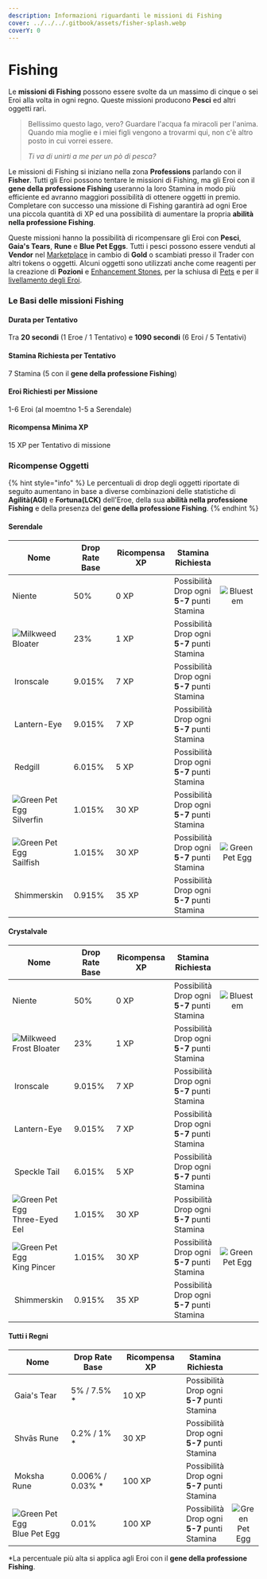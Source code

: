 ```yaml
---
description: Informazioni riguardanti le missioni di Fishing
cover: ../../../.gitbook/assets/fisher-splash.webp
coverY: 0
---
```


# Fishing

Le **missioni di Fishing** possono essere svolte da un massimo di cinque o sei Eroi alla volta in ogni regno. Queste missioni producono **Pesci** ed altri oggetti rari.

> Bellissimo questo lago, vero? Guardare l'acqua fa miracoli per l'anima. Quando mia moglie e i miei figli vengono a trovarmi qui, non c'è altro posto in cui vorrei essere.
>
> _Ti va di unirti a me per un pò di pesca?_

Le missioni di Fishing si iniziano nella zona **Professions** parlando con il **Fisher**. Tutti gli Eroi possono tentare le missioni di Fishing, ma gli Eroi con il **gene della professione Fishing** useranno la loro Stamina in modo più efficiente ed avranno maggiori possibilità di ottenere oggetti in premio. Completare con successo una missione di Fishing garantirà ad ogni Eroe una piccola quantità di XP ed una possibilità di aumentare la propria **abilità nella professione Fishing**.

Queste missioni hanno la possibilità di ricompensare gli Eroi con **Pesci**, **Gaia's Tears**, **Rune** e **Blue Pet Eggs**. Tutti i pesci possono essere venduti al **Vendor** nel [Marketplace](../marketplace.md) in cambio di **Gold** o scambiati presso il Trader con altri tokens o oggetti. Alcuni oggetti sono utilizzati anche come reagenti per la creazione di **Pozioni** e [Enhancement Stones](../heroes/enhancement-stones.md), per la schiusa di [Pets](../heroes/pets.md) e per il[ livellamento degli Eroi](../heroes/leveling.md).

### Le Basi delle missioni Fishing

#### Durata per Tentativo

Tra **20 secondi** (1 Eroe / 1 Tentativo) e **1090 secondi** (6 Eroi / 5 Tentativi)

#### Stamina Richiesta per Tentativo

7 Stamina (5 con il **gene della professione Fishing**)

#### Eroi Richiesti per Missione

1-6 Eroi (al moemtno 1-5 a Serendale)

#### Ricompensa Minima XP

15 XP per Tentativo di missione

### **Ricompense Oggetti**

{% hint style="info" %}
Le percentuali di drop degli oggetti riportate di seguito aumentano in base a diverse combinazioni delle statistiche di **Agilità(AGI)** e **Fortuna(LCK)** dell'Eroe, della sua **abilità nella professione Fishing** e della presenza del **gene della professione Fishing**.
{% endhint %}

#### Serendale

<table><thead><tr><th width="218.69851729818782">Nome</th><th width="152">Drop Rate Base</th><th width="157">Ricompensa XP</th><th>Stamina Richiesta</th><th data-hidden align="center"> </th></tr></thead><tbody><tr><td>Niente</td><td>50%</td><td>0 XP</td><td>Possibilità Drop ogni <strong>5-7</strong> punti Stamina</td><td align="center"><img src="https://defi-kingdoms.b-cdn.net/art-assets/items/bluestem.png" alt="Bluestem"></td></tr><tr><td><img src="https://defi-kingdoms.b-cdn.net/art-assets/items/bloater.png" alt="Milkweed"> Bloater</td><td>23%</td><td>1 XP</td><td>Possibilità Drop ogni <strong>5-7</strong> punti Stamina</td><td align="center"></td></tr><tr><td><img src="https://defi-kingdoms.b-cdn.net/art-assets/items/ironscale.png" alt="" data-size="original"> Ironscale</td><td>9.015%</td><td>7 XP</td><td>Possibilità Drop ogni <strong>5-7</strong> punti Stamina</td><td align="center"></td></tr><tr><td><img src="https://defi-kingdoms.b-cdn.net/art-assets/items/lanterneye.png" alt="" data-size="original"> Lantern-Eye</td><td>9.015%</td><td>7 XP</td><td>Possibilità Drop ogni <strong>5-7</strong> punti Stamina</td><td align="center"></td></tr><tr><td><img src="https://defi-kingdoms.b-cdn.net/art-assets/items/redgill.png" alt="" data-size="original"> Redgill</td><td>6.015%</td><td>5 XP</td><td>Possibilità Drop ogni <strong>5-7</strong> punti Stamina</td><td align="center"></td></tr><tr><td><img src="https://defi-kingdoms.b-cdn.net/art-assets/items/silverfin.png" alt="Green Pet Egg"> Silverfin</td><td>1.015%</td><td>30 XP</td><td>Possibilità Drop ogni <strong>5-7</strong> punti Stamina</td><td align="center"></td></tr><tr><td><img src="https://defi-kingdoms.b-cdn.net/art-assets/items/sailfish.png" alt="Green Pet Egg" data-size="original"> Sailfish</td><td>1.015%</td><td>30 XP</td><td>Possibilità Drop ogni <strong>5-7</strong> punti Stamina</td><td align="center"><img src="https://defi-kingdoms.b-cdn.net/art-assets/items/pet-egg-green.png" alt="Green Pet Egg"></td></tr><tr><td><img src="https://defi-kingdoms.b-cdn.net/art-assets/items/shimmerskin.png" alt=""> Shimmerskin</td><td>0.915%</td><td>35 XP</td><td>Possibilità Drop ogni <strong>5-7</strong> punti Stamina</td><td align="center"></td></tr></tbody></table>

#### Crystalvale

<table><thead><tr><th width="234.69851729818782">Nome</th><th width="152">Drop Rate Base</th><th width="156">Ricompensa XP</th><th>Stamina Richiesta</th><th data-hidden align="center"> </th></tr></thead><tbody><tr><td>Niente</td><td>50%</td><td>0 XP</td><td>Possibilità Drop ogni <strong>5-7</strong> punti Stamina</td><td align="center"><img src="https://defi-kingdoms.b-cdn.net/art-assets/items/bluestem.png" alt="Bluestem"></td></tr><tr><td><img src="https://defi-kingdoms.b-cdn.net/art-assets/items/frost-bloater.png" alt="Milkweed"> Frost Bloater</td><td>23%</td><td>1 XP</td><td>Possibilità Drop ogni <strong>5-7</strong> punti Stamina</td><td align="center"></td></tr><tr><td><img src="https://defi-kingdoms.b-cdn.net/art-assets/items/ironscale.png" alt="" data-size="original"> Ironscale</td><td>9.015%</td><td>7 XP</td><td>Possibilità Drop ogni <strong>5-7</strong> punti Stamina</td><td align="center"></td></tr><tr><td><img src="https://defi-kingdoms.b-cdn.net/art-assets/items/lanterneye.png" alt="" data-size="original"> Lantern-Eye</td><td>9.015%</td><td>7 XP</td><td>Possibilità Drop ogni <strong>5-7</strong> punti Stamina</td><td align="center"></td></tr><tr><td><img src="https://defi-kingdoms.b-cdn.net/art-assets/items/speckle-tail.png" alt="" data-size="original"> Speckle Tail</td><td>6.015%</td><td>5 XP</td><td>Possibilità Drop ogni <strong>5-7</strong> punti Stamina</td><td align="center"></td></tr><tr><td><img src="https://defi-kingdoms.b-cdn.net/art-assets/items/threeEyedEel.png" alt="Green Pet Egg"> Three-Eyed Eel</td><td>1.015%</td><td>30 XP</td><td>Possibilità Drop ogni <strong>5-7</strong> punti Stamina</td><td align="center"></td></tr><tr><td><img src="https://defi-kingdoms.b-cdn.net/art-assets/items/king-pincer.png" alt="Green Pet Egg" data-size="original"> King Pincer</td><td>1.015%</td><td>30 XP</td><td>Possibilità Drop ogni <strong>5-7</strong> punti Stamina</td><td align="center"><img src="https://defi-kingdoms.b-cdn.net/art-assets/items/pet-egg-green.png" alt="Green Pet Egg"></td></tr><tr><td><img src="https://defi-kingdoms.b-cdn.net/art-assets/items/shimmerskin.png" alt=""> Shimmerskin</td><td>0.915%</td><td>35 XP</td><td>Possibilità Drop ogni <strong>5-7</strong> punti Stamina</td><td align="center"></td></tr></tbody></table>

#### Tutti i  Regni

<table><thead><tr><th width="220.69851729818782">Nome</th><th width="164">Drop Rate Base</th><th width="153">Ricompensa XP</th><th>Stamina Richiesta</th><th data-hidden align="center"> </th></tr></thead><tbody><tr><td><img src="https://defi-kingdoms.b-cdn.net/art-assets/items/gaias-tear.png" alt="" data-size="original"> Gaia's Tear</td><td>5% / 7.5% *</td><td>10 XP</td><td>Possibilità Drop ogni <strong>5-7</strong> punti Stamina</td><td align="center"></td></tr><tr><td><img src="https://defi-kingdoms.b-cdn.net/art-assets/items/shvas-rune.gif" alt=""> Shvās Rune</td><td>0.2% / 1% *</td><td>30 XP</td><td>Possibilità Drop ogni <strong>5-7</strong> punti Stamina</td><td align="center"></td></tr><tr><td><img src="https://defi-kingdoms.b-cdn.net/art-assets/items/moksha-rune.gif" alt=""> Moksha Rune</td><td>0.006% / 0.03% *</td><td>100 XP</td><td>Possibilità Drop ogni <strong>5-7</strong> punti Stamina</td><td align="center"></td></tr><tr><td><img src="https://defi-kingdoms.b-cdn.net/art-assets/items/pet-egg-blue.png" alt="Green Pet Egg"> Blue Pet Egg</td><td>0.01%</td><td>100 XP</td><td>Possibilità Drop ogni <strong>5-7</strong> punti Stamina</td><td align="center"><img src="https://defi-kingdoms.b-cdn.net/art-assets/items/pet-egg-green.png" alt="Green Pet Egg"></td></tr></tbody></table>

\*La percentuale più alta si applica agli Eroi con il **gene della professione Fishing**.

